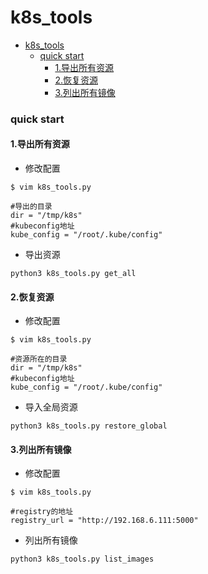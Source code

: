 # k8s_tools

<!-- @import "[TOC]" {cmd="toc" depthFrom=1 depthTo=6 orderedList=false} -->
<!-- code_chunk_output -->

- [k8s_tools](#k8s_tools)
    - [quick start](#quick-start)
      - [1.导出所有资源](#1导出所有资源)
      - [2.恢复资源](#2恢复资源)
      - [3.列出所有镜像](#3列出所有镜像)

<!-- /code_chunk_output -->

### quick start

#### 1.导出所有资源
* 修改配置
```shell
$ vim k8s_tools.py

#导出的目录
dir = "/tmp/k8s"
#kubeconfig地址
kube_config = "/root/.kube/config"
```

* 导出资源
```shell
python3 k8s_tools.py get_all
```

#### 2.恢复资源
* 修改配置
```shell
$ vim k8s_tools.py

#资源所在的目录
dir = "/tmp/k8s"
#kubeconfig地址
kube_config = "/root/.kube/config"
```

* 导入全局资源
```shell
python3 k8s_tools.py restore_global
```

#### 3.列出所有镜像
* 修改配置
```shell
$ vim k8s_tools.py

#registry的地址
registry_url = "http://192.168.6.111:5000"
```

* 列出所有镜像
```shell
python3 k8s_tools.py list_images
```
